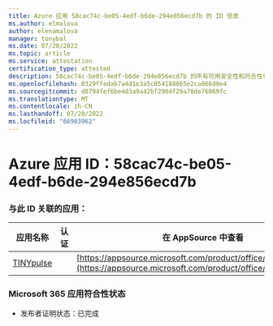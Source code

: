 ```yaml
---
title: Azure 应用 58cac74c-be05-4edf-b6de-294e856ecd7b 的 ID 信息
ms.author: elmalova
author: elenamalova
manager: tonybal
ms.date: 07/20/2022
ms.topic: article
ms.service: attestation
certification_type: attested
description: 58cac74c-be05-4edf-b6de-294e856ecd7b 的所有可用安全性和符合性信息。
ms.openlocfilehash: 0329ffedab7a4d1e3a5c054188065e2ca866d9e4
ms.sourcegitcommit: d8794fef6be4d3a9a42bf2904f29a70de76069fc
ms.translationtype: MT
ms.contentlocale: zh-CN
ms.lasthandoff: 07/20/2022
ms.locfileid: "66903962"
---
```

# <a name="azure-app-id-58cac74c-be05-4edf-b6de-294e856ecd7b"></a>Azure 应用 ID：58cac74c-be05-4edf-b6de-294e856ecd7b


### <a name="apps-associated-with-this-id"></a>与此 ID 关联的应用：
| **应用名称** | **认证** | **在 AppSource 中查看** |
|--------------|---------------|-----------------------|
| [TINYpulse](../forward/WA104381729.md) |  | [https://appsource.microsoft.com/product/office/WA104381729](https://appsource.microsoft.com/product/office/WA104381729) |

### <a name="microsoft-365-app-compliance-status"></a>Microsoft 365 应用符合性状态
- 发布者证明状态：已完成
